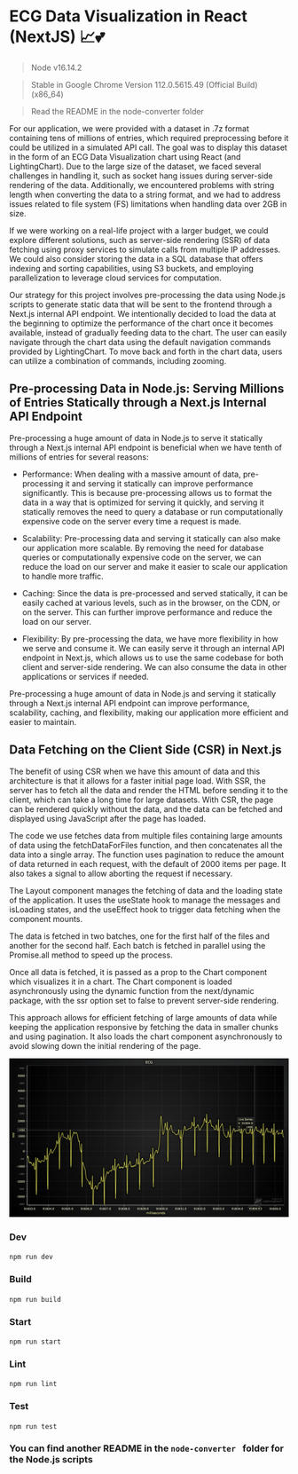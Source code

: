 # ECG Data Visualization in React (NextJS) 📈💕

> Node v16.14.2

> Stable in Google Chrome Version 112.0.5615.49 (Official Build) (x86_64)

> Read the README in the node-converter folder

For our application, we were provided with a dataset in .7z format containing tens of millions of entries, which required preprocessing before it could be utilized in a simulated API call. The goal was to display this dataset in the form of an ECG Data Visualization chart using React (and LightingChart). Due to the large size of the dataset, we faced several challenges in handling it, such as socket hang issues during server-side rendering of the data. Additionally, we encountered problems with string length when converting the data to a string format, and we had to address issues related to file system (FS) limitations when handling data over 2GB in size.

If we were working on a real-life project with a larger budget, we could explore different solutions, such as server-side rendering (SSR) of data fetching using proxy services to simulate calls from multiple IP addresses. We could also consider storing the data in a SQL database that offers indexing and sorting capabilities, using S3 buckets, and employing parallelization to leverage cloud services for computation.

Our strategy for this project involves pre-processing the data using Node.js scripts to generate static data that will be sent to the frontend through a Next.js internal API endpoint. We intentionally decided to load the data at the beginning to optimize the performance of the chart once it becomes available, instead of gradually feeding data to the chart. The user can easily navigate through the chart data using the default navigation commands provided by LightingChart. To move back and forth in the chart data, users can utilize a combination of commands, including zooming.

## Pre-processing Data in Node.js: Serving Millions of Entries Statically through a Next.js Internal API Endpoint

Pre-processing a huge amount of data in Node.js to serve it statically through a Next.js internal API endpoint is beneficial when we have tenth of millions of entries for several reasons:

- Performance: When dealing with a massive amount of data, pre-processing it and serving it statically can improve performance significantly. This is because pre-processing allows us to format the data in a way that is optimized for serving it quickly, and serving it statically removes the need to query a database or run computationally expensive code on the server every time a request is made.

- Scalability: Pre-processing data and serving it statically can also make our application more scalable. By removing the need for database queries or computationally expensive code on the server, we can reduce the load on our server and make it easier to scale our application to handle more traffic.

- Caching: Since the data is pre-processed and served statically, it can be easily cached at various levels, such as in the browser, on the CDN, or on the server. This can further improve performance and reduce the load on our server.

- Flexibility: By pre-processing the data, we have more flexibility in how we serve and consume it. We can easily serve it through an internal API endpoint in Next.js, which allows us to use the same codebase for both client and server-side rendering. We can also consume the data in other applications or services if needed.

Pre-processing a huge amount of data in Node.js and serving it statically through a Next.js internal API endpoint can improve performance, scalability, caching, and flexibility, making our application more efficient and easier to maintain.

## Data Fetching on the Client Side (CSR) in Next.js

The benefit of using CSR when we have this amount of data and this architecture is that it allows for a faster initial page load. With SSR, the server has to fetch all the data and render the HTML before sending it to the client, which can take a long time for large datasets. With CSR, the page can be rendered quickly without the data, and the data can be fetched and displayed using JavaScript after the page has loaded.

The code we use fetches data from multiple files containing large amounts of data using the fetchDataForFiles function, and then concatenates all the data into a single array. The function uses pagination to reduce the amount of data returned in each request, with the default of 2000 items per page. It also takes a signal to allow aborting the request if necessary.

The Layout component manages the fetching of data and the loading state of the application. It uses the useState hook to manage the messages and isLoading states, and the useEffect hook to trigger data fetching when the component mounts.

The data is fetched in two batches, one for the first half of the files and another for the second half. Each batch is fetched in parallel using the Promise.all method to speed up the process.

Once all data is fetched, it is passed as a prop to the Chart component which visualizes it in a chart. The Chart component is loaded asynchronously using the dynamic function from the next/dynamic package, with the ssr option set to false to prevent server-side rendering.

This approach allows for efficient fetching of large amounts of data while keeping the application responsive by fetching the data in smaller chunks and using pagination. It also loads the chart component asynchronously to avoid slowing down the initial rendering of the page.

![ECG](images/Screenshot-a.png)

### Dev

`npm run dev`

### Build

`npm run build`

### Start

`npm run start`

### Lint

`npm run lint`

### Test

`npm run test`

### You can find another README in the `node-converter ` folder for the Node.js scripts
